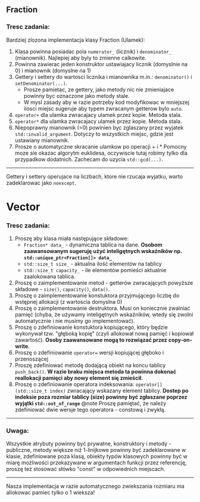## Fraction

### Tresc zadania:

Bardziej zlozona implementacja klasy Fraction (Ulamek):

1. Klasa powinna posiadac pola `numerator_` (licznik) i `denominator_` (mianownik). Najlepiej aby byly to zmienne
   calkowite.
2. Powinna zawierac jeden konstruktor ustawiajacy licznik (domyslnie na 0)
   i mianownik (domyslne na 1)
3. Gettery i settery do wartosci licznika i mianownika m.in.: `denominator()` i `setDenominator(...)`.
    - Prosze pamietac, ze gettery, jako metody nic nie zmieniajace powinny byc oznaczone jako metody stale.
    - W mysl zasady aby w razie potrzeby kod modyfikowac w mniejszej ilosci miejsc sugeruje aby typem zwracanym getterow
      bylo `auto`.
4. `operator+` dla ulamka zwracajacy ulamek przez kopie. Metoda stala.
5. `operator*` dla ulamka zwracajacy ulamek przez kopie. Metoda stala.
6. Niepoprawny mianownik (=0) powinien byc zglaszany przez wyjatek `std::invalid_argument`. Dotyczy to wszystkich
   miejsc, gdzie jest ustawiany mianownik.
7. Prosze o automatyczne skracanie ulamkow po operacji + i *
   Pomocny moze sie okazac algorytm euklidesa, oczywiscie tutaj robimy tylko dla przypadkow dodatnich. Zachecam do
   uzycia `std::gcd(...)`.

____________________________________________________________________________________
Gettery i settery operujace na liczbach, ktore nie rzucaja wyjatku, warto zadeklarowac jako `noexcept`.

# Vector

### Tresc zadania:

1. Proszę aby klasa miała następujące składowe:
    - `Fraction* data_` - dynamiczna tablica na dane.
      **Osobom zaawansowanym sugeruję użyć inteligętnych wskaźników np. `std::unique_ptr<Fraction[]> data_`**
    - `std::size_t size_` - aktualna ilość elementów na tablicy
    - `std::size_t capacity_` - ile elementow pomieści aktualnie zaalokowana tablica.
2. Proszę o zaimplementowanie metod - getterów zwracających powyższe składowe - `size()`, `capacity()`, `data()`.
3. Proszę o zaimplementowanie konstuktora przyjmującego liczbę do wstępnej allokacji (z wartoscia domyslna 0)
4. Proszę o zaimplementowanie destruktora. Musi on koniecznie zwalniać pamięć
   (chyba, że używamy inteligętnych wskaźników, wtedy się zwolni automatycznie i nie musimy go implementować).
5. Proszę o zdefiniowanie konstuktora kopiującego, który będzie wykonywał tzw. "głęboką kopię"
   (czyli allokował nową pamięć i kopiował zawartość).
   **Osoby zaawansowane mogą to rozwiązać przez copy-on-write.**
6. Proszę o zdefiniowanie `operator=` wersji kopiującej głęboko i przenoszącej
7. Proszę zdefiniować metodę dodającą obiekt na koncu tablicy `push_back()`.
   **W razie braku miejsca metoda ta powinna dokonać reallokacji pamięci aby nowy element się zmieścił.**
8. Proszę o zdefiniowanie operatora indeksowania: `operator[](std::size_t index)` zwracający wskazany element tablicy.
   **Dostep po indeksie poza rozmiar tablicy (size) powinny być zgłaszane poprzez wyjątki `std::out_of_range`**
   @note Proszę pamiętać, że należy zdefiniować dwie wersje tego operatora - constową i zwykłą.

____________________________________________________________________________________

### Uwaga:

Wszystkie atrybuty powinny być prywatne, konstruktory i metody - publiczne, metody większe niż 1-linijkowe powinny być
zadeklarowane w klasie, zdefiniowane poza klasą, obiekty typów klasowych powinny być w miarę możliwości przekazywane w
argumentach funkcji przez referencję, proszę też stosować słówko "const" w odpowiednich miejscach.
____________________________________________________________________________________
Nasza implementacja w razie automatycznego zwiekszania rozmiaru ma allokowac pamiec tylko o 1 wieksza!